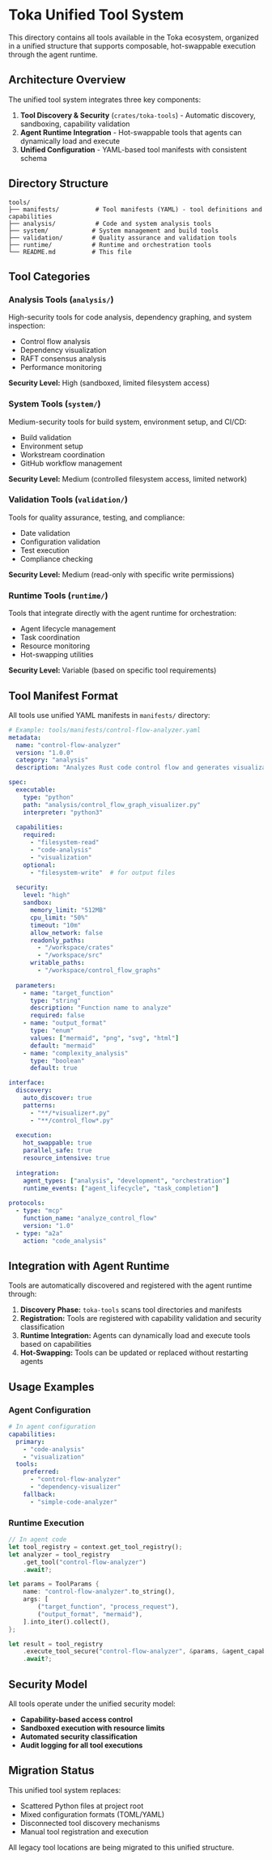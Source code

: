 # Toka Unified Tool System

This directory contains all tools available in the Toka ecosystem, organized in a unified structure that supports composable, hot-swappable execution through the agent runtime.

## Architecture Overview

The unified tool system integrates three key components:
1. **Tool Discovery & Security** (`crates/toka-tools`) - Automatic discovery, sandboxing, capability validation
2. **Agent Runtime Integration** - Hot-swappable tools that agents can dynamically load and execute
3. **Unified Configuration** - YAML-based tool manifests with consistent schema

## Directory Structure

```
tools/
├── manifests/          # Tool manifests (YAML) - tool definitions and capabilities
├── analysis/           # Code and system analysis tools
├── system/            # System management and build tools
├── validation/        # Quality assurance and validation tools
├── runtime/           # Runtime and orchestration tools
└── README.md          # This file
```

## Tool Categories

### Analysis Tools (`analysis/`)
High-security tools for code analysis, dependency graphing, and system inspection:
- Control flow analysis
- Dependency visualization 
- RAFT consensus analysis
- Performance monitoring

**Security Level:** High (sandboxed, limited filesystem access)

### System Tools (`system/`)
Medium-security tools for build system, environment setup, and CI/CD:
- Build validation
- Environment setup
- Workstream coordination
- GitHub workflow management

**Security Level:** Medium (controlled filesystem access, limited network)

### Validation Tools (`validation/`)
Tools for quality assurance, testing, and compliance:
- Date validation
- Configuration validation
- Test execution
- Compliance checking

**Security Level:** Medium (read-only with specific write permissions)

### Runtime Tools (`runtime/`)
Tools that integrate directly with the agent runtime for orchestration:
- Agent lifecycle management
- Task coordination
- Resource monitoring
- Hot-swapping utilities

**Security Level:** Variable (based on specific tool requirements)

## Tool Manifest Format

All tools use unified YAML manifests in `manifests/` directory:

```yaml
# Example: tools/manifests/control-flow-analyzer.yaml
metadata:
  name: "control-flow-analyzer"
  version: "1.0.0"
  category: "analysis"
  description: "Analyzes Rust code control flow and generates visualizations"

spec:
  executable:
    type: "python"
    path: "analysis/control_flow_graph_visualizer.py"
    interpreter: "python3"
  
  capabilities:
    required:
      - "filesystem-read"
      - "code-analysis"
      - "visualization"
    optional:
      - "filesystem-write"  # for output files
  
  security:
    level: "high"
    sandbox:
      memory_limit: "512MB"
      cpu_limit: "50%"
      timeout: "10m"
      allow_network: false
      readonly_paths:
        - "/workspace/crates"
        - "/workspace/src"
      writable_paths:
        - "/workspace/control_flow_graphs"
  
  parameters:
    - name: "target_function"
      type: "string"
      description: "Function name to analyze"
      required: false
    - name: "output_format"
      type: "enum"
      values: ["mermaid", "png", "svg", "html"]
      default: "mermaid"
    - name: "complexity_analysis"
      type: "boolean"
      default: true

interface:
  discovery:
    auto_discover: true
    patterns:
      - "**/*visualizer*.py"
      - "**/control_flow*.py"
  
  execution:
    hot_swappable: true
    parallel_safe: true
    resource_intensive: true
  
  integration:
    agent_types: ["analysis", "development", "orchestration"]
    runtime_events: ["agent_lifecycle", "task_completion"]
    
protocols:
  - type: "mcp"
    function_name: "analyze_control_flow"
    version: "1.0"
  - type: "a2a"
    action: "code_analysis"
```

## Integration with Agent Runtime

Tools are automatically discovered and registered with the agent runtime through:

1. **Discovery Phase:** `toka-tools` scans tool directories and manifests
2. **Registration:** Tools are registered with capability validation and security classification
3. **Runtime Integration:** Agents can dynamically load and execute tools based on capabilities
4. **Hot-Swapping:** Tools can be updated or replaced without restarting agents

## Usage Examples

### Agent Configuration
```yaml
# In agent configuration
capabilities:
  primary:
    - "code-analysis"
    - "visualization"
  tools:
    preferred:
      - "control-flow-analyzer"
      - "dependency-visualizer"
    fallback:
      - "simple-code-analyzer"
```

### Runtime Execution
```rust
// In agent code
let tool_registry = context.get_tool_registry();
let analyzer = tool_registry
    .get_tool("control-flow-analyzer")
    .await?;

let params = ToolParams {
    name: "control-flow-analyzer".to_string(),
    args: [
        ("target_function", "process_request"),
        ("output_format", "mermaid"),
    ].into_iter().collect(),
};

let result = tool_registry
    .execute_tool_secure("control-flow-analyzer", &params, &agent_capabilities)
    .await?;
```

## Security Model

All tools operate under the unified security model:
- **Capability-based access control**
- **Sandboxed execution with resource limits**
- **Automated security classification**
- **Audit logging for all tool executions**

## Migration Status

This unified tool system replaces:
- Scattered Python files at project root
- Mixed configuration formats (TOML/YAML)
- Disconnected tool discovery mechanisms
- Manual tool registration and execution

All legacy tool locations are being migrated to this unified structure. 